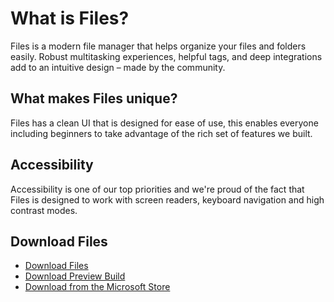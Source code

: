 # What is Files?
Files is a modern file manager that helps organize your files and folders easily. Robust multitasking experiences, helpful tags, and deep integrations add to an intuitive design – made by the community.

## What makes Files unique?
Files has a clean UI that is designed for ease of use, this enables everyone including beginners to take advantage of the rich set of features we built.

## Accessibility
Accessibility is one of our top priorities and we're proud of the fact that Files is designed to work with screen readers, keyboard navigation and high contrast modes.

## Download Files
- [Download Files](/download/stable)
- [Download Preview Build](/download/preview)
- [Download from the Microsoft Store](https://www.microsoft.com/store/apps/9nghp3dx8hdx?cid=FilesWebsite)
